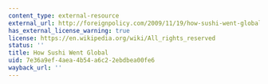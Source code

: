 ```yaml
---
content_type: external-resource
external_url: http://foreignpolicy.com/2009/11/19/how-sushi-went-global/
has_external_license_warning: true
license: https://en.wikipedia.org/wiki/All_rights_reserved
status: ''
title: How Sushi Went Global
uid: 7e36a9ef-4aea-4b54-a6c2-2ebdbea00fe6
wayback_url: ''
---
```


